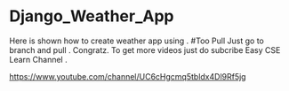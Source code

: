 # Django_Weather_App
Here is shown how to create weather app using . 
#Too Pull Just go to branch and pull . 
Congratz. 
To get more videos just do subcribe Easy CSE Learn Channel . 

https://www.youtube.com/channel/UC6cHgcmq5tbldx4Dl9Rf5jg
